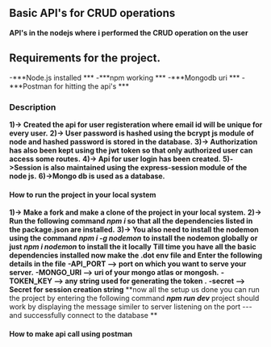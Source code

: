 ## Basic API's for CRUD operations
**API's in the nodejs where i performed the CRUD operation on the user**
## Requirements for the project. 
-***Node.js installed  ***
-***npm working  ***
-***Mongodb uri  ***
-***Postman for hitting the api's  ***
### Description
**1)-> Created the api for user registeration where email id will be unique for every user.**
**2)-> User password is hashed using the bcrypt js module of node and hashed password is stored**
**in the database.**
**3)-> Authorization has also been kept using the jwt token so that only authorized user can access some routes.**
**4)-> Api for user login has been created.**
**5)->Session is also maintained using the express-session module of the node js.**
**6)->Mongo db is used as a database.**
#### How to run the project in your local system
**1)-> Make a fork and make a clone of the project in your local system.**
**2)-> Run the following command ***npm i*** so that all the dependencies listed in the package.json are installed.**
**3)-> You also need to install the nodemon using the command ***npm i -g nodemon*** to install the nodemon globally or just ***npm i nodemon*** to install the it locally**
**Till time you have all the basic dependencies installed now make the .dot env file and Enter the following details in the file**
**-API_PORT --> port on which you want to serve your server.**
**-MONGO_URI --> uri of your mongo atlas or mongosh.**
**-TOKEN_KEY --> any string used for generating the token .**
**-secret --> Secret for session creation string**
**now all the setup us done you can run the project by entering the following command ***npm run dev*** project should work by displaying the message similer to server listening on the port --- and successfully connect to the database  **
#### How to make api call using postman
